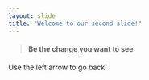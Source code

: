 ```yaml
---
layout: slide
title: "Welcome to our second slide!"
---
```

> #### **Be the change you want to see**
Use the left arrow to go back!
